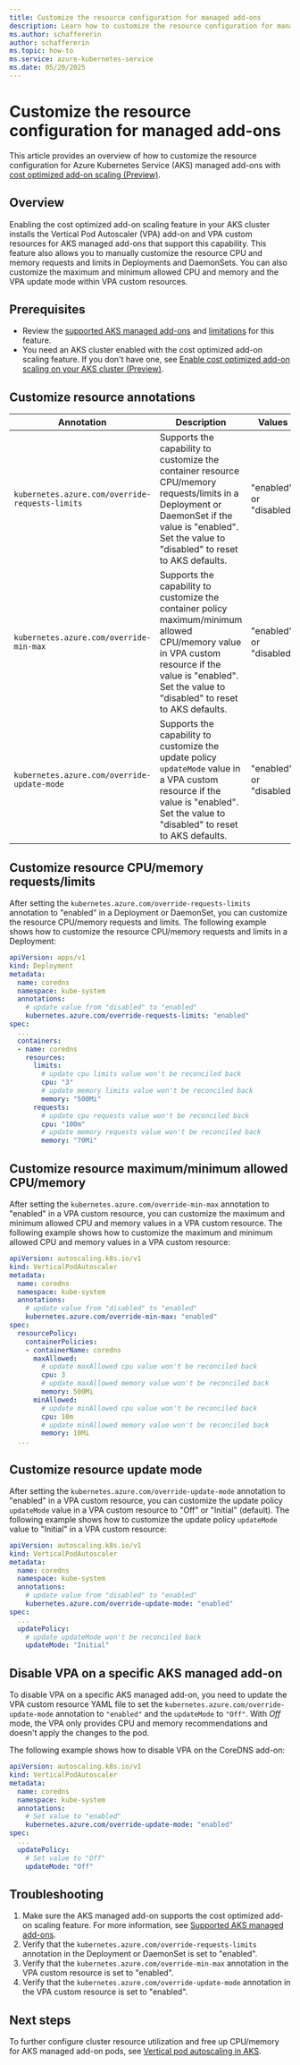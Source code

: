 ```yaml
---
title: Customize the resource configuration for managed add-ons
description: Learn how to customize the resource configuration for managed add-ons.
ms.author: schaffererin
author: schaffererin
ms.topic: how-to
ms.service: azure-kubernetes-service
ms.date: 05/20/2025
---
```


# Customize the resource configuration for managed add-ons

This article provides an overview of how to customize the resource configuration for Azure Kubernetes Service (AKS) managed add-ons with [cost optimized add-on scaling (Preview)](./optimized-addon-scaling.md).

## Overview

Enabling the cost optimized add-on scaling feature in your AKS cluster installs the Vertical Pod Autoscaler (VPA) add-on and VPA custom resources for AKS managed add-ons that support this capability. This feature also allows you to manually customize the resource CPU and memory requests and limits in Deployments and DaemonSets. You can also customize the maximum and minimum allowed CPU and memory and the VPA update mode within VPA custom resources.

## Prerequisites

* Review the [supported AKS managed add-ons](./optimized-addon-scaling.md#supported-aks-add-ons) and [limitations](./optimized-addon-scaling.md) for this feature.
* You need an AKS cluster enabled with the cost optimized add-on scaling feature. If you don't have one, see [Enable cost optimized add-on scaling on your AKS cluster (Preview)](./optimized-addon-scaling.md).

## Customize resource annotations

| Annotation | Description | Values |
| --- | --- | --- |
| `kubernetes.azure.com/override-requests-limits` | Supports the capability to customize the container resource CPU/memory requests/limits in a Deployment or DaemonSet if the value is "enabled". Set the value to "disabled" to reset to AKS defaults. | "enabled" or "disabled" |
| `kubernetes.azure.com/override-min-max` | Supports the capability to customize the container policy maximum/minimum allowed CPU/memory value in VPA custom resource if the value is "enabled". Set the value to "disabled" to reset to AKS defaults. | "enabled" or "disabled" |
| `kubernetes.azure.com/override-update-mode` | Supports the capability to customize the update policy `updateMode` value in a VPA custom resource if the value is "enabled". Set the value to "disabled" to reset to AKS defaults. | "enabled" or "disabled" |

## Customize resource CPU/memory requests/limits

After setting the `kubernetes.azure.com/override-requests-limits` annotation to "enabled" in a Deployment or DaemonSet, you can customize the resource CPU/memory requests and limits. The following example shows how to customize the resource CPU/memory requests and limits in a Deployment:

```yaml
apiVersion: apps/v1
kind: Deployment
metadata:
  name: coredns
  namespace: kube-system
  annotations:
    # update value from "disabled" to "enabled"
    kubernetes.azure.com/override-requests-limits: "enabled"
spec:
  ...
  containers:
  - name: coredns
    resources:
      limits:
        # update cpu limits value won't be reconciled back
        cpu: "3"
        # update memory limits value won't be reconciled back
        memory: "500Mi"
      requests:
        # update cpu requests value won't be reconciled back
        cpu: "100m"
        # update memory requests value won't be reconciled back
        memory: "70Mi"
```

## Customize resource maximum/minimum allowed CPU/memory

After setting the `kubernetes.azure.com/override-min-max` annotation to "enabled" in a VPA custom resource, you can customize the maximum and minimum allowed CPU and memory values in a VPA custom resource. The following example shows how to customize the maximum and minimum allowed CPU and memory values in a VPA custom resource:

```yaml
apiVersion: autoscaling.k8s.io/v1
kind: VerticalPodAutoscaler
metadata:
  name: coredns
  namespace: kube-system
  annotations:
    # update value from "disabled" to "enabled"
    kubernetes.azure.com/override-min-max: "enabled"
spec:
  resourcePolicy:
    containerPolicies:
    - containerName: coredns
      maxAllowed:
        # update maxAllowed cpu value won't be reconciled back
        cpu: 3
        # update maxAllowed memory value won't be reconciled back
        memory: 500Mi
      minAllowed:
        # update minAllowed cpu value won't be reconciled back
        cpu: 10m
        # update minAllowed memory value won't be reconciled back
        memory: 10Mi
  ...
```

## Customize resource update mode

After setting the `kubernetes.azure.com/override-update-mode` annotation to "enabled" in a VPA custom resource, you can customize the update policy `updateMode` value in a VPA custom resource to "Off" or "Initial" (default). The following example shows how to customize the update policy `updateMode` value to "Initial" in a VPA custom resource:

```yaml
apiVersion: autoscaling.k8s.io/v1
kind: VerticalPodAutoscaler
metadata:
  name: coredns
  namespace: kube-system
  annotations:
    # update value from "disabled" to "enabled"
    kubernetes.azure.com/override-update-mode: "enabled"
spec:
  ...
  updatePolicy:
    # update updateMode won't be reconciled back
    updateMode: "Initial"
```

## Disable VPA on a specific AKS managed add-on

To disable VPA on a specific AKS managed add-on, you need to update the VPA custom resource YAML file to set the `kubernetes.azure.com/override-update-mode` annotation to `"enabled"` and the `updateMode` to `"Off"`. With *Off* mode, the VPA only provides CPU and memory recommendations and doesn't apply the changes to the pod.

The following example shows how to disable VPA on the CoreDNS add-on:

```yml
apiVersion: autoscaling.k8s.io/v1
kind: VerticalPodAutoscaler
metadata:
  name: coredns
  namespace: kube-system
  annotations:
    # Set value to "enabled"
    kubernetes.azure.com/override-update-mode: "enabled"
spec:
  ...
  updatePolicy:
    # Set value to "Off"
    updateMode: "Off"
```

## Troubleshooting

1. Make sure the AKS managed add-on supports the cost optimized add-on scaling feature. For more information, see [Supported AKS managed add-ons](./optimized-addon-scaling.md#supported-aks-add-ons).
2. Verify that the `kubernetes.azure.com/override-requests-limits` annotation in the Deployment or DaemonSet is set to "enabled".
3. Verify that the `kubernetes.azure.com/override-min-max` annotation in the VPA custom resource is set to "enabled".
4. Verify that the `kubernetes.azure.com/override-update-mode` annotation in the VPA custom resource is set to "enabled".

## Next steps

To further configure cluster resource utilization and free up CPU/memory for AKS managed add-on pods, see [Vertical pod autoscaling in AKS](./vertical-pod-autoscaler.md).
